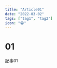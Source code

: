 ```yaml
---
title: "Article01"
date: "2022-03-02"
tags: ["tag1", "tag2"]
icon: "😀"
---
```


# 01

記事01

